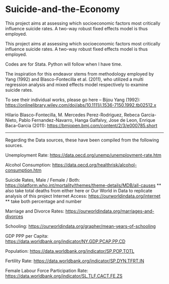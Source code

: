 # Suicide-and-the-Economy
This project aims at assessing which socioeconomic factors most critically influence suicide rates. A two-way robust fixed effects model is thus employed. 


This project aims at assessing which socioeconomic factors most critically influence suicide rates. A two-way robust fixed effects model is thus employed. 

Codes are for Stata. Python will follow when I have time. 

The inspiration for this endeavor stems from methodology employed by Yang (1992) and Blasco-Fontecilla et al. (2011),
who utilized a multi regression analysis and mixed effects model respectively to examine suicide rates.

To see their individual works, please go here – 
Bijou Yang (1992): 
https://onlinelibrary.wiley.com/doi/abs/10.1111/j.1536-7150.1992.tb02512.x

Hilario Blasco-Fontecilla, M. Mercedes Perez-Rodriguez, Rebeca Garcia-Nieto, Pablo Fernandez-Navarro, Hanga Galfalvy, Jose de Leon, Enrique Baca-Garcia (2011): 
https://bmjopen.bmj.com/content/2/3/e000785.short

*************************************************************

Regarding the Data sources, these have been compiled from the following sources. 

Unemployment Rate:
https://data.oecd.org/unemp/unemployment-rate.htm

Alcohol Consumption:
https://data.oecd.org/healthrisk/alcohol-consumption.htm

Suicide Rates, Male / Female / Both:
https://platform.who.int/mortality/themes/theme-details/MDB/all-causes
** also take total deaths from either here or Our World in Data to replicate analysis of this project 
Internet Access: https://ourworldindata.org/internet 
** take both percentage and number

Marriage and Divorce Rates:
https://ourworldindata.org/marriages-and-divorces

Schooling:
https://ourworldindata.org/grapher/mean-years-of-schooling

GDP PPP per Capita:
https://data.worldbank.org/indicator/NY.GDP.PCAP.PP.CD

Population:
https://data.worldbank.org/indicator/SP.POP.TOTL

Fertility Rate:
https://data.worldbank.org/indicator/SP.DYN.TFRT.IN

Female Labour Force Participation Rate:
https://data.worldbank.org/indicator/SL.TLF.CACT.FE.ZS
